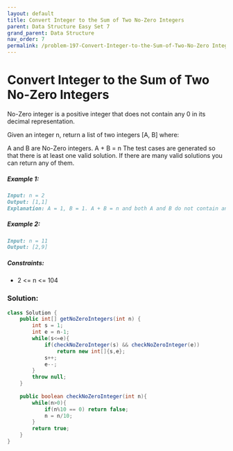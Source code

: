 ```yaml
---
layout: default
title: Convert Integer to the Sum of Two No-Zero Integers
parent: Data Structure Easy Set 7
grand_parent: Data Structure
nav_order: 7
permalink: /problem-197-Convert-Integer-to-the-Sum-of-Two-No-Zero Integers/
---
```

# Convert Integer to the Sum of Two No-Zero Integers

No-Zero integer is a positive integer that does not contain any 0 in its decimal representation.

Given an integer n, return a list of two integers [A, B] where:

A and B are No-Zero integers.
A + B = n
The test cases are generated so that there is at least one valid solution. If there are many valid solutions you can return any of them.

##### Example 1:
```markdown
Input: n = 2
Output: [1,1]
Explanation: A = 1, B = 1. A + B = n and both A and B do not contain any 0 in their decimal representation.
```
##### Example 2:
```markdown
Input: n = 11
Output: [2,9]
```
##### Constraints:
* 2 <= n <= 104

### Solution:

```java
class Solution {
    public int[] getNoZeroIntegers(int n) {
        int s = 1;
        int e = n-1;
        while(s<=e){
            if(checkNoZeroInteger(s) && checkNoZeroInteger(e))
                return new int[]{s,e};
            s++;
            e--;
        }
        throw null;
    }
    
    public boolean checkNoZeroInteger(int n){
        while(n>0){
            if(n%10 == 0) return false;
            n = n/10;
        }
        return true;
    }
}
```